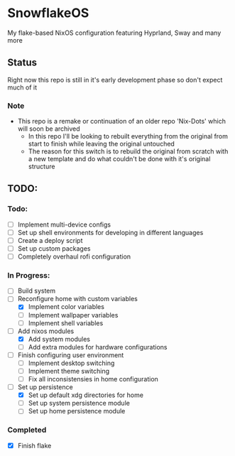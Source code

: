# SnowflakeOS
My flake-based NixOS configuration featuring Hyprland, Sway and many more

## Status
Right now this repo is still in it's early development phase so don't expect much of it

### Note
* This repo is a remake or continuation of an older repo 'Nix-Dots' which will soon be archived
    * In this repo I'll be looking to rebuilt everything from the original from start to finish while leaving the original untouched
    * The reason for this switch is to rebuild the original from scratch with a new template and do what couldn't be done with it's original structure

## TODO:

### Todo:
- [ ] Implement multi-device configs
- [ ] Set up shell environments for developing in different languages
- [ ] Create a deploy script
- [ ] Set up custom packages
- [ ] Completely overhaul rofi configuration

### In Progress:
- [ ] Build system
- [ ] Reconfigure home with custom variables
    - [x] Implement color variables
    - [ ] Implement wallpaper variables
    - [ ] Implement shell variables
- [ ] Add nixos modules
    - [x] Add system modules
    - [ ] Add extra modules for hardware configurations
- [ ] Finish configuring user environment 
    - [ ] Implement desktop switching 
    - [ ] Implement theme switching
    - [ ] Fix all inconsistensies in home configuration
- [ ] Set up persistence
    - [x] Set up default xdg directories for home
    - [ ] Set up system persistence module 
    - [ ] Set up home persistence module

### Completed
- [x] Finish flake
